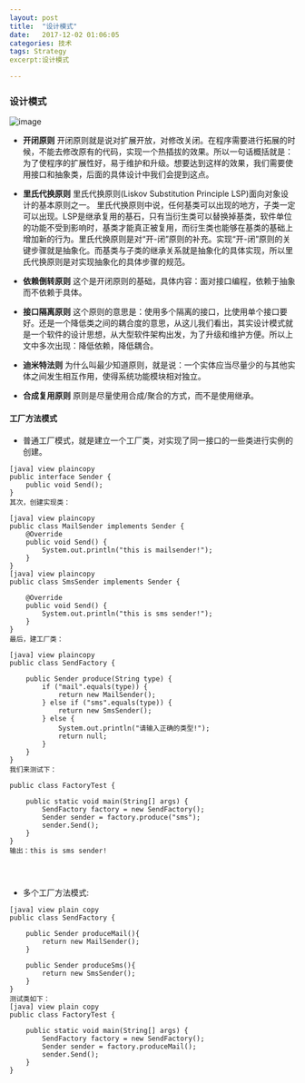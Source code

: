 ```yaml
---
layout: post
title:  "设计模式"
date:   2017-12-02 01:06:05
categories: 技术
tags: Strategy
excerpt:设计模式

---
```


### 设计模式

![image](http://7xpuj1.com1.z0.glb.clouddn.com/%E8%AE%BE%E8%AE%A1%E6%A8%A1%E5%BC%8F%E5%9B%BE.jpg)

- **开闭原则**
开闭原则就是说对扩展开放，对修改关闭。在程序需要进行拓展的时候，不能去修改原有的代码，实现一个热插拔的效果。所以一句话概括就是：为了使程序的扩展性好，易于维护和升级。想要达到这样的效果，我们需要使用接口和抽象类，后面的具体设计中我们会提到这点。

- **里氏代换原则**
里氏代换原则(Liskov Substitution Principle LSP)面向对象设计的基本原则之一。 里氏代换原则中说，任何基类可以出现的地方，子类一定可以出现。LSP是继承复用的基石，只有当衍生类可以替换掉基类，软件单位的功能不受到影响时，基类才能真正被复用，而衍生类也能够在基类的基础上增加新的行为。里氏代换原则是对“开-闭”原则的补充。实现“开-闭”原则的关键步骤就是抽象化。而基类与子类的继承关系就是抽象化的具体实现，所以里氏代换原则是对实现抽象化的具体步骤的规范。

- **依赖倒转原则**
这个是开闭原则的基础，具体内容：面对接口编程，依赖于抽象而不依赖于具体。

- **接口隔离原则**
这个原则的意思是：使用多个隔离的接口，比使用单个接口要好。还是一个降低类之间的耦合度的意思，从这儿我们看出，其实设计模式就是一个软件的设计思想，从大型软件架构出发，为了升级和维护方便。所以上文中多次出现：降低依赖，降低耦合。

- **迪米特法则**
为什么叫最少知道原则，就是说：一个实体应当尽量少的与其他实体之间发生相互作用，使得系统功能模块相对独立。

- **合成复用原则**
原则是尽量使用合成/聚合的方式，而不是使用继承。


#### 工厂方法模式

- 普通工厂模式，就是建立一个工厂类，对实现了同一接口的一些类进行实例的创建。

```
[java] view plaincopy
public interface Sender {  
    public void Send();  
}  
其次，创建实现类：

[java] view plaincopy
public class MailSender implements Sender {  
    @Override  
    public void Send() {  
        System.out.println("this is mailsender!");  
    }  
}  
[java] view plaincopy
public class SmsSender implements Sender {  
  
    @Override  
    public void Send() {  
        System.out.println("this is sms sender!");  
    }  
}  
最后，建工厂类：

[java] view plaincopy
public class SendFactory {  
  
    public Sender produce(String type) {  
        if ("mail".equals(type)) {  
            return new MailSender();  
        } else if ("sms".equals(type)) {  
            return new SmsSender();  
        } else {  
            System.out.println("请输入正确的类型!");  
            return null;  
        }  
    }  
}  
我们来测试下：

public class FactoryTest {  
  
    public static void main(String[] args) {  
        SendFactory factory = new SendFactory();  
        Sender sender = factory.produce("sms");  
        sender.Send();  
    }  
}  
输出：this is sms sender!




```

- 多个工厂方法模式:

```
[java] view plain copy
public class SendFactory {  
      
    public Sender produceMail(){  
        return new MailSender();  
    }  
      
    public Sender produceSms(){  
        return new SmsSender();  
    }  
}  
测试类如下：
[java] view plain copy
public class FactoryTest {  
  
    public static void main(String[] args) {  
        SendFactory factory = new SendFactory();  
        Sender sender = factory.produceMail();  
        sender.Send();  
    }  
}
```
